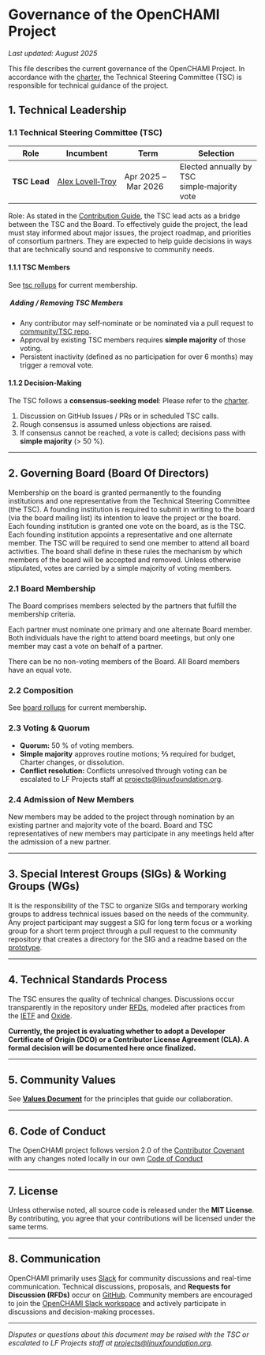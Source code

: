 # Governance of the OpenCHAMI Project
_Last updated: August 2025_

This file describes the current governance of the OpenCHAMI Project. 
In accordance with the [charter](/Charter.md), the Technical Steering Committee (TSC) is responsible for technical guidance of the project.

## 1. Technical Leadership

### 1.1 Technical Steering Committee (TSC)

| Role | Incumbent | Term | Selection |
|------|-----------|------|-----------|
| **TSC Lead** | [Alex Lovell‑Troy](https://github.com/alexlovelltroy) | Apr 2025 – Mar 2026 | Elected annually by TSC simple‑majority vote |


Role: As stated in the [Contribution Guide](CONTRIBUTING.md), the TSC lead acts as a bridge between the TSC and the Board. To effectively guide the project, the lead must stay informed about major issues, the project roadmap, and priorities of consortium partners. They are expected to help guide decisions in ways that are technically sound and responsive to community needs.

#### 1.1.1 TSC Members

See [tsc rollups](/TSC/tsc-rollups.md) for current membership.


#####  Adding / Removing TSC Members
* Any contributor may self‑nominate or be nominated via a pull request to [community/TSC repo](https://github.com/OpenCHAMI/community/tree/main/TSC/tsc-rollups.md).  
* Approval by existing TSC members requires **simple majority** of those voting.  
* Persistent inactivity (defined as no participation for over 6 months) may trigger a removal vote.

#### 1.1.2 Decision‑Making
The TSC follows a **consensus‑seeking model**: Please refer to the [charter](/Charter.md).
1. Discussion on GitHub Issues / PRs or in scheduled TSC calls.  
2. Rough consensus is assumed unless objections are raised.  
3. If consensus cannot be reached, a vote is called; decisions pass with **simple majority** (> 50 %).  

---

## 2. Governing Board (Board Of Directors) 

Membership on the board is granted permanently to the founding institutions and one representative from the Technical Steering Committee (the TSC). A founding institution is required to submit in writing to the board (via the board mailing list) its intention to leave the project or the board. Each founding institution is granted one vote on the board, as is the TSC. Each founding institution appoints a representative and one alternate member. The TSC will be required to send one member to attend all board activities. The board shall define in these rules the mechanism by which members of the board will be accepted and removed. Unless otherwise stipulated, votes are carried by a simple majority of voting members.

### 2.1 Board Membership

The Board comprises members selected by the partners that fulfill the membership criteria.

Each partner must nominate one primary and one alternate Board member. Both individuals have the right to attend board meetings, but only one member may cast a vote on behalf of a partner.

There can be no non-voting members of the Board. All Board members have an equal vote.

### 2.2 Composition

See [board rollups](/Board/board-rollups.md) for current membership.

### 2.3 Voting & Quorum
* **Quorum:** 50 % of voting members.  
* **Simple majority** approves routine motions; **⅔** required for budget, Charter changes, or dissolution.
* **Conflict resolution:** Conflicts unresolved through voting can be escalated to LF Projects staff at [projects@linuxfoundation.org](mailto:projects@linuxfoundation.org).



### 2.4 Admission of New Members

New members may be added to the project through nomination by an existing partner and majority vote of the board.  Board and TSC representatives of new members may participate in any meetings held after the admission of a new partner.

---

## 3. Special Interest Groups (SIGs) & Working Groups (WGs)

It is the responsibility of the TSC to organize SIGs and temporary working groups to address technical issues based on the needs of the community.  Any project participant may suggest a SIG for long term focus or a working group for a short term project through a pull request to the community repository that creates a directory for the SIG and a readme based on the [prototype](https://github.com/OpenCHAMI/community/blob/main/prototypes/sig-README-template.md).


---

## 4. Technical Standards Process

The TSC ensures the quality of technical changes. Discussions occur transparently in the repository under [RFDs](https://github.com/OpenCHAMI/roadmap/issues), modeled after practices from the [IETF](https://datatracker.ietf.org/doc/html/rfc3) and [Oxide](https://oxide.computer/blog/rfd-1-requests-for-discussion).

**Currently, the project is evaluating whether to adopt a Developer Certificate of Origin (DCO) or a Contributor License Agreement (CLA). A formal decision will be documented here once finalized.**

---

## 5. Community Values

See **[Values Document](values.md)** for the principles that guide our collaboration.

---

## 6. Code of Conduct

The OpenCHAMI project follows version 2.0 of the [Contributor Covenant](https://www.contributor-covenant.org/version/2/0/code_of_conduct.html) with any changes noted locally in our own [Code of Conduct](https://github.com/OpenCHAMI/.github/blob/main/CODE_OF_CONDUCT.md)

---

## 7. License

Unless otherwise noted, all source code is released under the **MIT License**.  
By contributing, you agree that your contributions will be licensed under the same terms.

---

## 8. Communication

OpenCHAMI primarily uses [Slack](https://openchami.slack.com) for community discussions and real-time communication. Technical discussions, proposals, and **Requests for Discussion (RFDs)** occur on [GitHub](https://github.com/OpenCHAMI/roadmap/issues). Community members are encouraged to join the [OpenCHAMI Slack workspace](https://openchami.slack.com) and actively participate in discussions and decision-making processes.

---

_Disputes or questions about this document may be raised with the TSC or escalated to LF Projects staff at [projects@linuxfoundation.org](mailto:projects@linuxfoundation.org)._ 